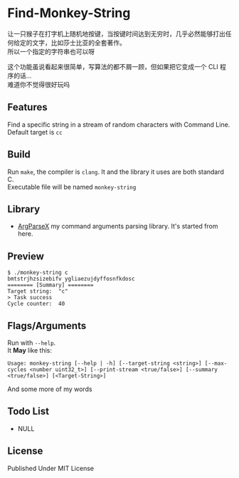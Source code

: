 # Find-Monkey-String

让一只猴子在打字机上随机地按键，当按键时间达到无穷时，几乎必然能够打出任何给定的文字，比如莎士比亚的全套著作。\
所以一个指定的字符串也可以呀

这个功能虽说看起来很简单，写算法的都不屑一顾，但如果把它变成一个 CLI 程序的话...\
难道你不觉得很好玩吗

## Features

Find a specific string in a stream of random characters with Command Line.\
Default target is `cc`

## Build

Run `make`, the compiler is `clang`. It and the library it uses are both standard C.\
Executable file will be named `monkey-string`

## Library

- [ArgParseX](https://github.com/SourLemonJuice/ArgParseX) my command arguments parsing library. It's started from here.

## Preview

```text
$ ./monkey-string c
bmtstrjhzsizebifv ygliaezujdyffosnfkdosc
======== [Summary] ========
Target string:  "c"
> Task success
Cycle counter:  40
```

## Flags/Arguments

Run with `--help`.\
It **May** like this:

```text
Usage: monkey-string [--help | -h] [--target-string <string>] [--max-cycles <number uint32_t>] [--print-stream <true/false>] [--summary <true/false>] [<Target-String>]
```

And some more of my words

## Todo List

- NULL

## License

Published Under MIT License

